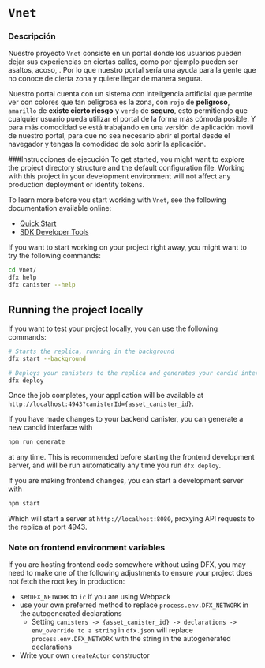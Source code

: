# `Vnet`
### Descripción
Nuestro proyecto `Vnet` consiste en un portal donde los usuarios pueden dejar sus experiencias en ciertas calles, como por ejemplo pueden ser asaltos, acoso, . Por lo que nuestro portal sería una ayuda para la gente que no conoce de cierta zona y quiere llegar de manera segura.

Nuestro portal cuenta con un sistema con inteligencia artificial que permite ver con colores que tan peligrosa es la zona, con `rojo` de **peligroso**, `amarillo` de **existe cierto riesgo** y `verde` de **seguro**, esto permitiendo que cualquier usuario pueda utilizar el portal de la forma más cómoda posible. Y para más comodidad se está trabajando en una versión de aplicación movil de nuestro portal, para que no sea necesario abrir el portal desde el navegador y tengas la comodidad de solo abrir la aplicación.

###Instrucciones de ejecución
To get started, you might want to explore the project directory structure and the default configuration file. Working with this project in your development environment will not affect any production deployment or identity tokens.

To learn more before you start working with `Vnet`, see the following documentation available online:

- [Quick Start](https://internetcomputer.org/docs/current/developer-docs/setup/deploy-locally)
- [SDK Developer Tools](https://internetcomputer.org/docs/current/developer-docs/setup/install)

If you want to start working on your project right away, you might want to try the following commands:

```bash
cd Vnet/
dfx help
dfx canister --help
```

## Running the project locally

If you want to test your project locally, you can use the following commands:

```bash
# Starts the replica, running in the background
dfx start --background

# Deploys your canisters to the replica and generates your candid interface
dfx deploy
```

Once the job completes, your application will be available at `http://localhost:4943?canisterId={asset_canister_id}`.

If you have made changes to your backend canister, you can generate a new candid interface with

```bash
npm run generate
```

at any time. This is recommended before starting the frontend development server, and will be run automatically any time you run `dfx deploy`.

If you are making frontend changes, you can start a development server with

```bash
npm start
```

Which will start a server at `http://localhost:8080`, proxying API requests to the replica at port 4943.

### Note on frontend environment variables

If you are hosting frontend code somewhere without using DFX, you may need to make one of the following adjustments to ensure your project does not fetch the root key in production:

- set`DFX_NETWORK` to `ic` if you are using Webpack
- use your own preferred method to replace `process.env.DFX_NETWORK` in the autogenerated declarations
  - Setting `canisters -> {asset_canister_id} -> declarations -> env_override to a string` in `dfx.json` will replace `process.env.DFX_NETWORK` with the string in the autogenerated declarations
- Write your own `createActor` constructor
